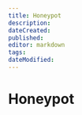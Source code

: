 ```yaml
---
title: Honeypot
description: 
dateCreated: 
published: 
editor: markdown
tags: 
dateModified: 
---
```

# Honeypot
